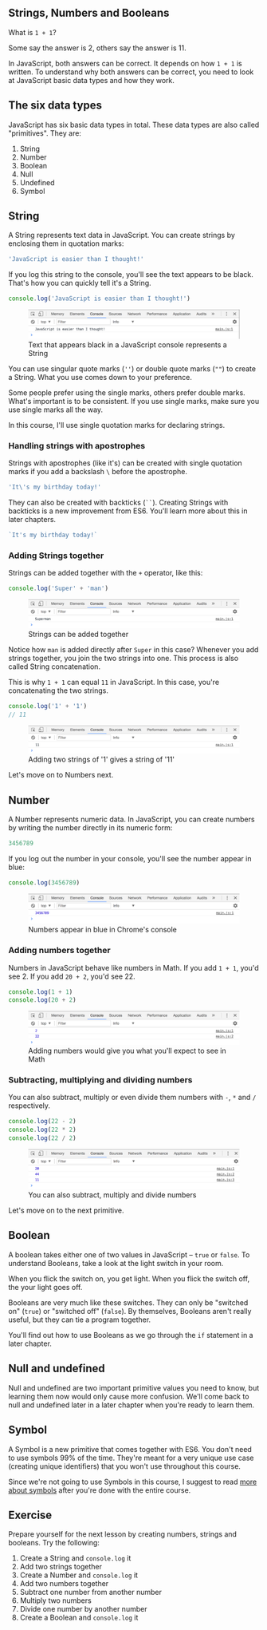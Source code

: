 ## Strings, Numbers and Booleans

What is `1 + 1`?

Some say the answer is 2, others say the answer is 11.

In JavaScript, both answers can be correct. It depends on how `1 + 1` is written. To understand why both answers can be correct, you need to look at JavaScript basic data types and how they work.

## The six data types

JavaScript has six basic data types in total. These data types are also called "primitives". They are:

1. String
2. Number
3. Boolean
4. Null
5. Undefined
6. Symbol

## String

A String represents text data in JavaScript. You can create strings by enclosing them in quotation marks:

```js
'JavaScript is easier than I thought!'
```

If you log this string to the console, you'll see the text appears to be black. That's how you can quickly tell it's a String.

```js
console.log('JavaScript is easier than I thought!')
```

<figure>
  <img src="../../images/core/01/primitives/string.png" alt="Text that appears black in a JavaScript console represents a String">
  <figcaption>Text that appears black in a JavaScript console represents a String</figcaption>
</figure>

You can use singular quote marks (`''`) or double quote marks (`""`) to create a String. What you use comes down to your preference.

Some people prefer using the single marks, others prefer double marks. What's important is to be consistent. If you use single marks, make sure you use single marks all the way.

In this course, I'll use single quotation marks for declaring strings.

### Handling strings with apostrophes

Strings with apostrophes (like it's) can be created with single quotation marks if you add a backslash `\` before the apostrophe.

```js
'It\'s my birthday today!'
```

They can also be created with backticks (<code>``</code>). Creating Strings with backticks is a new improvement from ES6. You'll learn more about this in later chapters.

```js
`It's my birthday today!`
```

### Adding Strings together

Strings can be added together with the `+` operator, like this:

```js
console.log('Super' + 'man')
```

<figure>
  <img src="../../images/core/01/primitives/string-add.png" alt="Strings can be added together">
  <figcaption>Strings can be added together</figcaption>
</figure>

Notice how `man` is added directly after `Super` in this case? Whenever you add strings together, you join the two strings into one. This process is also called String concatenation.

This is why `1 + 1` can equal `11` in JavaScript. In this case, you're concatenating the two strings.

```js
console.log('1' + '1')
// 11
```

<figure>
  <img src="../../images/core/01/primitives/string-add-1plus1.png" alt="Adding two strings of '1' gives a string of '11'">
  <figcaption>Adding two strings of '1' gives a string of '11'</figcaption>
</figure>

Let's move on to Numbers next.

## Number

A Number represents numeric data. In JavaScript, you can create numbers by writing the number directly in its numeric form:

```js
3456789
```

If you log out the number in your console, you'll see the number appear in blue:

```js
console.log(3456789)
```

<figure>
  <img src="../../images/core/01/primitives/number.png" alt="Numbers appear in blue in Chrome's console">
  <figcaption>Numbers appear in blue in Chrome's console</figcaption>
</figure>

### Adding numbers together

Numbers in JavaScript behave like numbers in Math. If you add `1 + 1`, you'd see 2. If you add `20 + 2`, you'd see 22.

```js
console.log(1 + 1)
console.log(20 + 2)
```

<figure>
  <img src="../../images/core/01/primitives/number-add.png" alt="Adding numbers would give you what you'll expect to see in Math">
  <figcaption>Adding numbers would give you what you'll expect to see in Math</figcaption>
</figure>

### Subtracting, multiplying and dividing numbers

You can also subtract, multiply or even divide them numbers with `-`, `*` and `/` respectively.

```js
console.log(22 - 2)
console.log(22 * 2)
console.log(22 / 2)
```

<figure>
  <img src="../../images/core/01/primitives/number-others.png" alt="You can also subtract, multiply and divide numbers">
  <figcaption>You can also subtract, multiply and divide numbers</figcaption>
</figure>

Let's move on to the next primitive.

## Boolean

A boolean takes either one of two values in JavaScript – `true` or `false`. To understand Booleans, take a look at the light switch in your room.

When you flick the switch on, you get light. When you flick the switch off, the your light goes off.

Booleans are very much like these switches. They can only be "switched on" (`true`) or "switched off" (`false`). By themselves, Booleans aren't really useful, but they can tie a program together.

You'll find out how to use Booleans as we go through the `if` statement in a later chapter.

## Null and undefined

Null and undefined are two important primitive values you need to know, but learning them now would only cause more confusion. We'll come back to null and undefined later in a later chapter when you're ready to learn them.

## Symbol

A Symbol is a new primitive that comes together with ES6. You don't need to use symbols 99% of the time. They're meant for a very unique use case (creating unique identifiers) that you won't use throughout this course.

Since we're not going to use Symbols in this course, I suggest to read [more about symbols](https://developer.mozilla.org/en-US/docs/Glossary/Symbol) after you're done with the entire course.

## Exercise

Prepare yourself for the next lesson by creating numbers, strings and booleans. Try the following:

1. Create a String and `console.log` it
2. Add two strings together
3. Create a Number and `console.log` it
4. Add two numbers together
5. Subtract one number from another number
6. Multiply two numbers
7. Divide one number by another number
8. Create a Boolean and `console.log` it